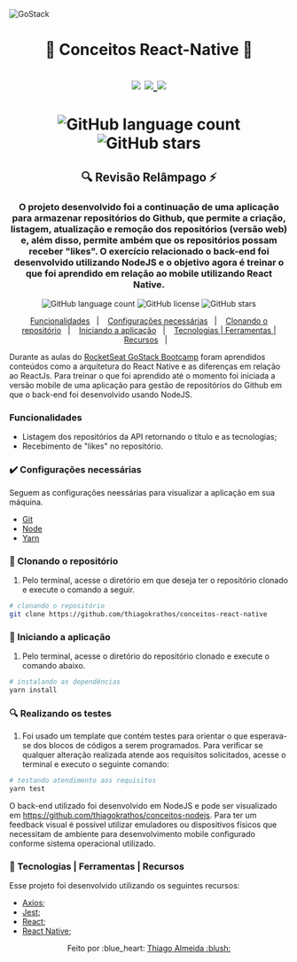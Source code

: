 <img alt="GoStack" src="https://storage.googleapis.com/golden-wind/bootcamp-gostack/header-desafios-new.png" />

<h1 align="center">
  🚀 Conceitos React-Native 🚀
  <p align="center">
  <img src="https://img.shields.io/badge/tech-back--end-green" />

  <a href="https://react-native.org/">
    <img src="https://img.shields.io/badge/framework-nodejs-green" />
  </a>

  <a href="https://github.com/Rocketseat">
    <img src="https://img.shields.io/badge/source-rocketseat-blueviolet" />
  </a>
  </p>
</h1>

<h1>
<p align="center">
  <img alt="GitHub language count" src="https://img.shields.io/github/languages/count/thiagokrathos/conceitos-nodejs">

  <img alt="GitHub stars" src="https://img.shields.io/github/stars/thiagokrathos/conceitos-react-native?style=social">
</p>
</h1>

<h2 align="center">
  🔍 Revisão Relâmpago ⚡
</h2>

<h3 align="center">
  O projeto desenvolvido foi a continuação de uma aplicação para armazenar repositórios do Github, que permite a criação, listagem, atualização e remoção dos repositórios (versão web) e, além disso, permite ambém que os repositórios possam receber "likes". O exercício relacionado o back-end foi desenvolvido utilizando NodeJS e o objetivo agora é treinar o que foi aprendido em relação ao mobile utilizando React Native.
</h3>

<p align="center">
  <img alt="GitHub language count" src="https://img.shields.io/github/languages/count/thiagokrathos/conceitos-react-native">

  <img alt="GitHub license" src="https://img.shields.io/github/license/thiagokrathos/conceitos-react-native">

  <img alt="GitHub stars" src="https://img.shields.io/github/stars/thiagokrathos/conceitos-react-native?style=social">
</p>

<p align="center">
  <a href="#funcionalidades">Funcionalidades</a>&nbsp;&nbsp;&nbsp;|&nbsp;&nbsp;&nbsp;
  <a href="#heavy_check_mark-configurações-necessárias">Configurações necessárias</a>&nbsp;&nbsp;&nbsp;|&nbsp;&nbsp;&nbsp;
  <a href="#arrow_down_small-clonando-o-repositório">Clonando o repositório</a>&nbsp;&nbsp;&nbsp;|&nbsp;&nbsp;&nbsp;
  <a href="#beginner-iniciando-a-aplicação">Iniciando a aplicação</a>&nbsp;&nbsp;&nbsp;|&nbsp;&nbsp;&nbsp;
  <a href="#wrench-tecnologias--ferramentas--recursos">Tecnologias | Ferramentas | Recursos</a>&nbsp;&nbsp;&nbsp;|&nbsp;&nbsp;&nbsp;
</p>

Durante as aulas do [RocketSeat GoStack Bootcamp](https://rocketseat.com.br/bootcamp) foram aprendidos conteúdos como a arquitetura do React Native e as diferenças em relação ao ReactJs. Para treinar o que foi aprendido até o momento foi iniciada a versão mobile de uma aplicação para gestão de repositórios do Github em que o back-end foi desenvolvido usando NodeJS.

### Funcionalidades

- Listagem dos repositórios da API retornando o título e as tecnologias;
- Recebimento de "likes" no repositório.

### :heavy_check_mark: Configurações necessárias

Seguem as configurações neessárias para visualizar a aplicação em sua máquina.

-  [Git](https://git-scm.com)
-  [Node](https://nodejs.org/)
-  [Yarn](https://yarnpkg.com/)

### :arrow_down_small: Clonando o repositório
1. Pelo terminal, acesse o diretório em que deseja ter o repositório clonado e execute o comando a seguir.
```bash
# clonando o repositório
git clone https://github.com/thiagokrathos/conceitos-react-native
```
### :beginner: Iniciando a aplicação
1. Pelo terminal, acesse o diretório do repositório clonado e execute o comando abaixo.
```bash
# instalando as dependências
yarn install
```
### :mag: Realizando os testes
1. Foi usado um template que contém testes para orientar o que esperava-se dos blocos de códigos a serem programados. Para verificar se qualquer alteração realizada atende aos requisitos solicitados, acesse o terminal e executo o seguinte comando:
```bash
# testando atendimento aos requisitos
yarn test
```
O back-end utilizado foi desenvolvido em NodeJS e pode ser visualizado em https://github.com/thiagokrathos/conceitos-nodejs. Para ter um feedback visual é possível utilizar emuladores ou dispositivos físicos que necessitam de ambiente para desenvolvimento mobile configurado conforme sistema operacional utilizado.

### :wrench: Tecnologias | Ferramentas | Recursos

Esse projeto foi desenvolvido utilizando os seguintes recursos:

-  [Axios](https://github.com/axios/axios);
-  [Jest](https://jestjs.io/);
-  [React](https://pt-br.reactjs.org/);
-  [React Native](https://reactnative.dev/);

<p align="center">
  Feito por :blue_heart: <a href="https://www.linkedin.com/in/thiago-almeida-54140b128/">Thiago Almeida :blush:</a>
</p>
